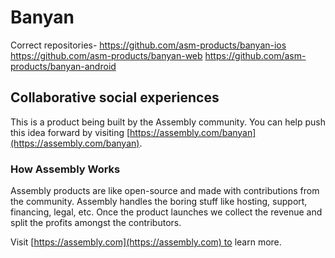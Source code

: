 # Banyan
Correct repositories-
https://github.com/asm-products/banyan-ios
https://github.com/asm-products/banyan-web
https://github.com/asm-products/banyan-android

## Collaborative social experiences

This is a product being built by the Assembly community. You can help push this idea forward by visiting [https://assembly.com/banyan](https://assembly.com/banyan).

### How Assembly Works

Assembly products are like open-source and made with contributions from the community. Assembly handles the boring stuff like hosting, support, financing, legal, etc. Once the product launches we collect the revenue and split the profits amongst the contributors.

Visit [https://assembly.com](https://assembly.com) to learn more.
